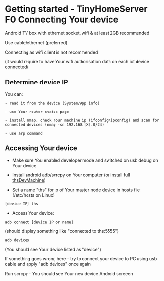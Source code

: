 # Getting started - TinyHomeServer F0 Connecting Your device

 Android TV box with ethernet socket, wifi & at least 2GB recommended

 Use cable/ethernet (preferred) 
 
 Connecting as wifi client is not recommended 
 
 (it would require to have Your wifi authorisation data on each iot device connected)

## Determine device IP

You can:

	- read it from the device (System/App info)
	
	- use Your router status page 
	
	- install nmap, check Your machine ip (ifconfig/ipconfig) and scan for connected devices (nmap -sn 192.168.[X].0/24)
	
	- use arp command 

## Accessing Your device

- Make sure You enabled developer mode and switched on usb debug on Your device
	
- Install android adb/scrcpy on Your computer (or install full [thsDevMachine](../bootstrap-dev/shell.md))

- Set a name "ths" for ip of Your master node device in hosts file (/etc/hosts on Linux):

```
[device IP] ths
```

- Access Your device:

```
adb connect [device IP or name]
```
(should display something like "connected to ths:5555")

```
adb devices
``` 
(You should see Your device listed as "device")

If something goes wrong here - try to connect your device to PC using usb cable and apply "adb devices" once again

Run scrcpy - You should see Your new device Android screeen
